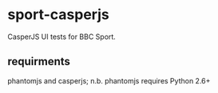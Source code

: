 sport-casperjs
==============

CasperJS UI tests for BBC Sport.

requirments
-----------

phantomjs and casperjs; n.b. phantomjs requires Python 2.6+
